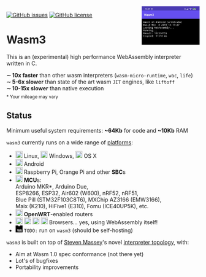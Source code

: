 <img align="right" width="30%" src="/platforms/android/screenshot.png">

[![GitHub issues](https://img.shields.io/github/issues/vshymanskyy/wasm3.svg)](https://github.com/vshymanskyy/wasm3/issues)
[![GitHub license](https://img.shields.io/badge/license-MIT-blue.svg)](https://github.com/vshymanskyy/wasm3)

# Wasm3
This is an (experimental) high performance WebAssembly interpreter written in C.  

**∼ 10x faster** than other wasm interpreters (`wasm-micro-runtime`, `wac`, `life`)  
**∼ 5-6x slower** than state of the art wasm `JIT` engines, like `liftoff`  
**∼ 10-15х slower** than native execution  
<sub>* Your mileage may vary</sub>

## Status

Minimum useful system requirements: **~64Kb** for code and **~10Kb** RAM

`wasm3` currently runs on a wide range of [platforms](/platforms):
- <img src="https://cdn.rawgit.com/simple-icons/simple-icons/develop/icons/linux.svg" width="18" height="18" /> Linux,
<img src="https://cdn.rawgit.com/simple-icons/simple-icons/develop/icons/windows.svg" width="18" height="18" /> Windows,
<img src="https://cdn.rawgit.com/simple-icons/simple-icons/develop/icons/apple.svg" width="18" height="18" /> OS X
- <img src="https://cdn.rawgit.com/simple-icons/simple-icons/develop/icons/android.svg" width="18" height="18" /> Android
- <img src="https://cdn.rawgit.com/simple-icons/simple-icons/develop/icons/raspberrypi.svg" width="18" height="18" /> Raspberry Pi, Orange Pi and other **SBC**s
- <img src="https://cdn.rawgit.com/feathericons/feather/master/icons/cpu.svg" width="18" height="18" /> **MCU**s:  
 Arduino MKR*, Arduino Due,  
 ESP8266, ESP32, Air602 (W600), nRF52, nRF51,  
 Blue Pill (STM32F103C8T6), MXChip AZ3166 (EMW3166),  
 Maix (K210), HiFive1 (E310), Fomu (ICE40UP5K), etc.
- <img src="https://cdn.rawgit.com/feathericons/feather/master/icons/wifi.svg" width="18" height="18" /> **OpenWRT**-enabled routers
- <img src="https://cdn.rawgit.com/simple-icons/simple-icons/develop/icons/mozillafirefox.svg" width="18" height="18" /> <img src="https://cdn.rawgit.com/simple-icons/simple-icons/develop/icons/googlechrome.svg" width="18" height="18" /> <img src="https://cdn.rawgit.com/simple-icons/simple-icons/develop/icons/safari.svg" width="18" height="18" /> <img src="https://cdn.rawgit.com/simple-icons/simple-icons/develop/icons/microsoftedge.svg" width="18" height="18" /> Browsers... yes, using WebAssembly itself!
- <img src="extra/wasm-symbol.svg" width="18" height="18" /> `TODO:` run on `wasm3` (should be self-hosting)

`wasm3` is built on top of [Steven Massey](https://github.com/soundandform)'s novel [interpreter topology](/source/README.md), with:
- Aim at Wasm 1.0 spec conformance (not there yet)
- Lot's of bugfixes
- Portability improvements
